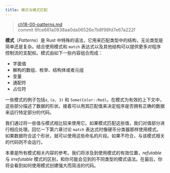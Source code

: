 ```yaml
---
title: 模式与模式匹配
---
```


> [ch18-00-patterns.md](https://github.com/rust-lang/book/blob/main/src/ch18-00-patterns.md)
> <br>
> commit 6fce661a0938aa0da06526e7b8f98fd7e67a222f

**模式**（*Patterns*）是 Rust 中特殊的语法，它用来匹配类型中的结构，无论类型是简单还是复杂。结合使用模式和 `match` 表达式以及其他结构可以提供更多对程序控制流的支配权。模式由如下一些内容组合而成：

* 字面值
* 解构的数组、枚举、结构体或者元组
* 变量
* 通配符
* 占位符

一些模式的例子包括`x`, `(a, 3)` 和 `Some(Color::Red)`。在模式为有效的上下文中，这些部分描述了数据的形状。接着可以用其匹配值来决定程序是否拥有正确的数据来运行特定部分的代码。

我们通过将一些值与模式相比较来使用它。如果模式匹配这些值，我们对值部分进行相应处理。回忆一下第六章讨论 `match` 表达式时像硬币分类器那样使用模式。如果数据符合这个形状，就可以使用这些命名的片段。如果不符合，与该模式相关的代码则不会运行。

本章是所有模式相关内容的参考。我们将涉及到使用模式的有效位置，*refutable* 与 *irrefutable* 模式的区别，和你可能会见到的不同类型的模式语法。在最后，你将会看到如何使用模式创建强大而简洁的代码。
